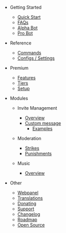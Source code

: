 - Getting Started

  - [Quick Start](/ar/getting-started/quick-start.md)
  - [FAQs](/ar/getting-started/faq.md)
  - [Alpha Bot](/ar/getting-started/alpha.md)
  - [Pro Bot](/ar/getting-started/pro.md)

- Reference

  - [Commands](/ar/reference/commands.md)
  - [Configs / Settings](/ar/reference/settings.md)

- Premium

  - [Features](/ar/premium/features.md)
  - [Tiers](/ar/premium/tiers.md)
  - [Setup](/ar/premium/setup.md)

- Modules

  - Invite Management

    - [Overview](/ar/modules/invites/overview.md)
    - [Custom message](/ar/modules/invites/custom-message.md)
      - [Examples](/ar/modules/invites/examples.md)

  - Moderation

    - [Strikes](/ar/modules/moderation/strikes.md)
    - [Punishments](/ar/modules/moderation/punishments.md)

  - Music

    - [Overview](/ar/modules/music/overview.md)

- Other

  - [Webpanel](/ar/other/webpanel.md)
  - [Translations](/ar/other/translations.md)
  - [Donating](/ar/other/donating.md)
  - [Support](/ar/other/support.md)
  - [Changelog](/ar/other/changelog.md)
  - [Roadmap](/ar/other/roadmap.md)
  - [Open Source](/ar/other/open-source.md)
